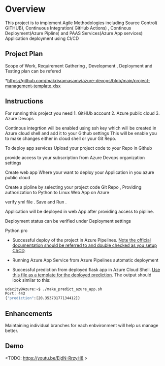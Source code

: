 # Overview

This project is to implement Agile Methodologies including Source Control( GITHUB), Continuous Integration( GitHub Actions) , Continous Deployment(Azure Pipline) and PAAS Services(Azure App services) Application deployment using CI/CD 

## Project Plan

Scope of Work, Requirement Gathering , Development , Deployment and Testing plan can be refered 

*https://github.com/makrisramasamy/azure-devops/blob/main/project-management-template.xlsx

## Instructions

For running this project you need 1. GitHUb account 2. Azure public cloud 3. Azure Devops 

Continous integrtion will be enabled using ssh key which will be created in Azure cloud shell and add it to your Github settings
This will be enable you to make changes either in cloud shell or your Git Repo.

To deploy app services Upload your project code to your Repo in Github

provide access to your subscription from Azure Devops organization settings

Create  web app Where your want to deploy your Application in you azure public cloud

Create a pipline by selecting your project code Git Repo , Providing authorization to Python to Linux Web App on Azure 

verify yml file . Save and Run . 

Application will be deployed in web App after providing access to pipline.

Deployment status can be verified under Deployment settings

Python pro


* Successful deploy of the project in Azure Pipelines.  [Note the official documentation should be referred to and double checked as you setup CI/CD](https://docs.microsoft.com/en-us/azure/devops/pipelines/ecosystems/python-webapp?view=azure-devops).

* Running Azure App Service from Azure Pipelines automatic deployment

* Successful prediction from deployed flask app in Azure Cloud Shell.  [Use this file as a template for the deployed prediction](https://github.com/udacity/nd082-Azure-Cloud-DevOps-Starter-Code/blob/master/C2-AgileDevelopmentwithAzure/project/starter_files/flask-sklearn/make_predict_azure_app.sh).
The output should look similar to this:

```bash
udacity@Azure:~$ ./make_predict_azure_app.sh
Port: 443
{"prediction":[20.35373177134412]}
```


## Enhancements

Maintaining individual branches for each enbvironment will help us manage better.

## Demo 

<TODO: https://youtu.be/EjdN-RrzyH8 >


